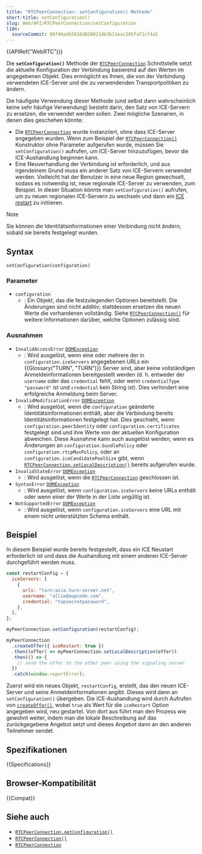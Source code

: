 ```yaml
---
title: "RTCPeerConnection: setConfiguration() Methode"
short-title: setConfiguration()
slug: Web/API/RTCPeerConnection/setConfiguration
l10n:
  sourceCommit: 00f46adb5616d826821d63b11eac285faf1cf4a5
---
```


{{APIRef("WebRTC")}}

Die **`setConfiguration()`** Methode der [`RTCPeerConnection`](/de/docs/Web/API/RTCPeerConnection) Schnittstelle setzt die aktuelle Konfiguration der Verbindung basierend auf den Werten im angegebenen Objekt.
Dies ermöglicht es Ihnen, die von der Verbindung verwendeten ICE-Server und die zu verwendenden Transportpolitiken zu ändern.

Die häufigste Verwendung dieser Methode (und selbst dann wahrscheinlich keine sehr häufige Verwendung) besteht darin, den Satz von ICE-Servern zu ersetzen, die verwendet werden sollen. Zwei mögliche Szenarien, in denen dies geschehen könnte:

- Die [`RTCPeerConnection`](/de/docs/Web/API/RTCPeerConnection) wurde instanziiert, ohne dass ICE-Server angegeben wurden.
  Wenn zum Beispiel der [`RTCPeerConnection()`](/de/docs/Web/API/RTCPeerConnection/RTCPeerConnection) Konstruktor ohne Parameter aufgerufen wurde, müssen Sie `setConfiguration()` aufrufen, um ICE-Server hinzuzufügen, bevor die ICE-Aushandlung beginnen kann.
- Eine Neuverhandlung der Verbindung ist erforderlich, und aus irgendeinem Grund muss ein anderer Satz von ICE-Servern verwendet werden.
  Vielleicht hat der Benutzer in eine neue Region gewechselt, sodass es notwendig ist, neue regionale ICE-Server zu verwenden, zum Beispiel.
  In dieser Situation könnte man `setConfiguration()` aufrufen, um zu neuen regionalen ICE-Servern zu wechseln und dann ein [ICE restart](/de/docs/Web/API/WebRTC_API/Session_lifetime#ice_restart) zu initiieren.

> [!NOTE]
> Sie können die Identitätsinformationen einer Verbindung nicht ändern, sobald sie bereits festgelegt wurden.

## Syntax

```js-nolint
setConfiguration(configuration)
```

### Parameter

- `configuration`
  - : Ein Objekt, das die festzulegenden Optionen bereitstellt.
    Die Änderungen sind nicht additiv; stattdessen ersetzen die neuen Werte die vorhandenen vollständig.
    Siehe [`RTCPeerConnection()`](/de/docs/Web/API/RTCPeerConnection/RTCPeerConnection#parameters) für weitere Informationen darüber, welche Optionen zulässig sind.

### Ausnahmen

- `InvalidAccessError` [`DOMException`](/de/docs/Web/API/DOMException)
  - : Wird ausgelöst, wenn eine oder mehrere der in `configuration.iceServers` angegebenen URLs ein {{Glossary("TURN", "TURN")}} Server sind, aber keine vollständigen Anmeldeinformationen bereitgestellt werden (d. h. entweder der `username` oder das `credential` fehlt, oder wenn `credentialType` `"password"` ist und `credential` kein String ist).
    Dies verhindert eine erfolgreiche Anmeldung beim Server.
- `InvalidModificationError` [`DOMException`](/de/docs/Web/API/DOMException)
  - : Wird ausgelöst, wenn die `configuration` geänderte Identitätsinformationen enthält, aber die Verbindung bereits Identitätsinformationen festgelegt hat.
    Dies geschieht, wenn `configuration.peerIdentity` oder `configuration.certificates` festgelegt sind und ihre Werte von der aktuellen Konfiguration abweichen.
    Diese Ausnahme kann auch ausgelöst werden, wenn es Änderungen an `configuration.bundlePolicy` oder `configuration.rtcpMuxPolicy`, oder an `configuration.iceCandidatePoolSize` gibt, wenn [`RTCPeerConnection.setLocalDescription()`](/de/docs/Web/API/RTCPeerConnection/setLocalDescription) bereits aufgerufen wurde.
- `InvalidStateError` [`DOMException`](/de/docs/Web/API/DOMException)
  - : Wird ausgelöst, wenn die [`RTCPeerConnection`](/de/docs/Web/API/RTCPeerConnection) geschlossen ist.
- `SyntaxError` [`DOMException`](/de/docs/Web/API/DOMException)
  - : Wird ausgelöst, wenn `configuration.iceServers` keine URLs enthält oder wenn einer der Werte in der Liste ungültig ist.
- `NotSupportedError` [`DOMException`](/de/docs/Web/API/DOMException)
  - : Wird ausgelöst, wenn `configuration.iceServers` eine URL mit einem nicht unterstützten Schema enthält.

## Beispiel

In diesem Beispiel wurde bereits festgestellt, dass ein ICE Neustart erforderlich ist und dass die Aushandlung mit einem anderen ICE-Server durchgeführt werden muss.

```js
const restartConfig = {
  iceServers: [
    {
      urls: "turn:asia.turn-server.net",
      username: "allie@oopcode.com",
      credential: "topsecretpassword",
    },
  ],
};

myPeerConnection.setConfiguration(restartConfig);

myPeerConnection
  .createOffer({ iceRestart: true })
  .then((offer) => myPeerConnection.setLocalDescription(offer))
  .then(() => {
    // send the offer to the other peer using the signaling server
  })
  .catch(window.reportError);
```

Zuerst wird ein neues Objekt, `restartConfig`, erstellt, das den neuen ICE-Server und seine Anmeldeinformationen angibt.
Dieses wird dann an `setConfiguration()` übergeben.
Die ICE-Aushandlung wird durch Aufrufen von [`createOffer()`](/de/docs/Web/API/RTCPeerConnection/createOffer), wobei `true` als Wert für die `iceRestart` Option angegeben wird, neu gestartet.
Von dort aus führt man den Prozess wie gewohnt weiter, indem man die lokale Beschreibung auf das zurückgegebene Angebot setzt und dieses Angebot dann an den anderen Teilnehmer sendet.

## Spezifikationen

{{Specifications}}

## Browser-Kompatibilität

{{Compat}}

## Siehe auch

- [`RTCPeerConnection.getConfiguration()`](/de/docs/Web/API/RTCPeerConnection/getConfiguration)
- [`RTCPeerConnection()`](/de/docs/Web/API/RTCPeerConnection/RTCPeerConnection)
- [`RTCPeerConnection`](/de/docs/Web/API/RTCPeerConnection)

